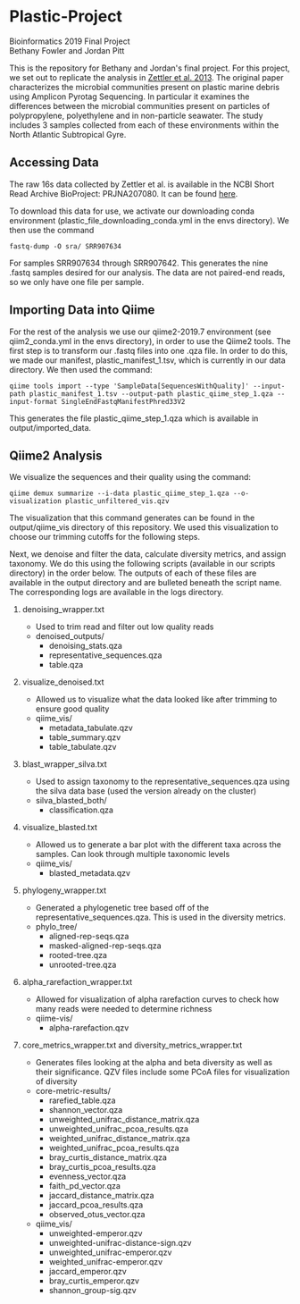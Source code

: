 # Plastic-Project  
Bioinformatics 2019 Final Project   
Bethany Fowler and Jordan Pitt

This is the repository for Bethany and Jordan's final project. For this project, we set out to replicate the analysis in [Zettler et al. 2013](https://pubs.acs.org/doi/full/10.1021/es401288x). The original paper 
characterizes the microbial communities present on plastic marine debris using Amplicon Pyrotag Sequencing. In particular it examines the differences between the microbial communities present on particles of polypropylene, polyethylene and in non-particle seawater. 
The study includes 3 samples collected from each of these environments within the North Atlantic Subtropical Gyre. 


## Accessing Data

The raw 16s data collected by Zettler et al. is available in the NCBI Short Read Archive BioProject: PRJNA207080. It can be found [here](https://www.ncbi.nlm.nih.gov/sra). 

To download this data for use, we activate our downloading conda environment (plastic_file_downloading_conda.yml in the envs directory). 
We then use the command 
```
fastq-dump -O sra/ SRR907634
```
For samples SRR907634 through SRR907642. This generates the nine .fastq samples desired for our analysis. 
The data are not paired-end reads, so we only have one file per sample. 

## Importing Data into Qiime

For the rest of the analysis we use our qiime2-2019.7 environment (see qiim2_conda.yml in the envs directory), in order to use the Qiime2 tools. 
The first step is to transform our .fastq files into one .qza file. In order to do this, we made our manifest, plastic_manifest_1.tsv, which is currently in our data directory. We then used the command: 
```
qiime tools import --type 'SampleData[SequencesWithQuality]' --input-path plastic_manifest_1.tsv --output-path plastic_qiime_step_1.qza --input-format SingleEndFastqManifestPhred33V2
```
This generates the file plastic_qiime_step_1.qza which is available in output/imported_data.


## Qiime2 Analysis

We visualize the sequences and their quality using the command: 
```
qiime demux summarize --i-data plastic_qiime_step_1.qza --o-visualization plastic_unfiltered_vis.qzv
```

The visualization that this command generates can be found in the output/qiime_vis directory of this repository. 
We used this visualization to choose our trimming cutoffs for the following steps. 

Next, we denoise and filter the data, calculate diversity metrics, and assign taxonomy. We do this using the following scripts (available in our scripts directory) in the order below. 
The outputs of each of these files are available in the output directory and are bulleted beneath the script name. The corresponding logs are available in the logs directory.  

1. denoising_wrapper.txt
	* Used to trim read and filter out low quality reads
	* denoised_outputs/
		* denoising_stats.qza
		* representative_sequences.qza
		* table.qza

2. visualize_denoised.txt
	* Allowed us to visualize what the data looked like after trimming to ensure good quality
	* qiime_vis/
		* metadata_tabulate.qzv
		* table_summary.qzv
		* table_tabulate.qzv 

3. blast_wrapper_silva.txt
	* Used to assign taxonomy to the representative_sequences.qza using the silva data base (used the version already on the cluster)
	* silva_blasted_both/
		* classification.qza

4. visualize_blasted.txt
	* Allowed us to generate a bar plot with the different taxa across the samples. Can look through multiple taxonomic levels
	* qiime_vis/
		* blasted_metadata.qzv
		
5. phylogeny_wrapper.txt
	* Generated a phylogenetic tree based off of the representative_sequences.qza. This is used in the diversity metrics.
	* phylo_tree/
		* aligned-rep-seqs.qza
		* masked-aligned-rep-seqs.qza
		* rooted-tree.qza
		* unrooted-tree.qza

6. alpha_rarefaction_wrapper.txt
	* Allowed for visualization of alpha rarefaction curves to check how many reads were needed to determine richness 
	* qiime-vis/
		* alpha-rarefaction.qzv

7. core_metrics_wrapper.txt and diversity_metrics_wrapper.txt 
	* Generates files looking at the alpha and beta diversity as well as their significance. QZV files include some PCoA files for visualization of diversity
	* core-metric-results/
		* rarefied_table.qza
		* shannon_vector.qza
		* unweighted_unifrac_distance_matrix.qza
 		* unweighted_unifrac_pcoa_results.qza
 		* weighted_unifrac_distance_matrix.qza
 		* weighted_unifrac_pcoa_results.qza
		* bray_curtis_distance_matrix.qza
		* bray_curtis_pcoa_results.qza
		* evenness_vector.qza
		* faith_pd_vector.qza
		* jaccard_distance_matrix.qza
		* jaccard_pcoa_results.qza
		* observed_otus_vector.qza
	* qiime_vis/
		* unweighted-emperor.qzv
		* unweighted-unifrac-distance-sign.qzv
		* unweighted_unifrac-emperor.qzv
		* weighted_unifrac-emperor.qzv
		* jaccard_emperor.qzv
		* bray_curtis_emperor.qzv
		* shannon_group-sig.qzv

	
